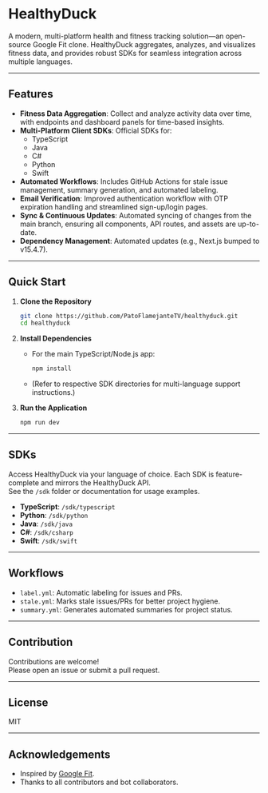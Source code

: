 # HealthyDuck

A modern, multi-platform health and fitness tracking solution—an open-source Google Fit clone. HealthyDuck aggregates, analyzes, and visualizes fitness data, and provides robust SDKs for seamless integration across multiple languages.

---

## Features

- **Fitness Data Aggregation**: Collect and analyze activity data over time, with endpoints and dashboard panels for time-based insights.
- **Multi-Platform Client SDKs**: Official SDKs for:
  - TypeScript
  - Java
  - C#
  - Python
  - Swift
- **Automated Workflows**: Includes GitHub Actions for stale issue management, summary generation, and automated labeling.
- **Email Verification**: Improved authentication workflow with OTP expiration handling and streamlined sign-up/login pages.
- **Sync & Continuous Updates**: Automated syncing of changes from the main branch, ensuring all components, API routes, and assets are up-to-date.
- **Dependency Management**: Automated updates (e.g., Next.js bumped to v15.4.7).

---

## Quick Start

1. **Clone the Repository**
   ```sh
   git clone https://github.com/PatoFlamejanteTV/healthyduck.git
   cd healthyduck
   ```

2. **Install Dependencies**
   - For the main TypeScript/Node.js app:
     ```sh
     npm install
     ```
   - (Refer to respective SDK directories for multi-language support instructions.)

3. **Run the Application**
   ```sh
   npm run dev
   ```

---

## SDKs

Access HealthyDuck via your language of choice. Each SDK is feature-complete and mirrors the HealthyDuck API.  
See the `/sdk` folder or documentation for usage examples.

- **TypeScript**: `/sdk/typescript`
- **Python**: `/sdk/python`
- **Java**: `/sdk/java`
- **C#**: `/sdk/csharp`
- **Swift**: `/sdk/swift`

---

## Workflows

- `label.yml`: Automatic labeling for issues and PRs.
- `stale.yml`: Marks stale issues/PRs for better project hygiene.
- `summary.yml`: Generates automated summaries for project status.

---

## Contribution

Contributions are welcome!  
Please open an issue or submit a pull request.

---

## License

MIT

---

## Acknowledgements

- Inspired by [Google Fit](https://www.google.com/fit/).
- Thanks to all contributors and bot collaborators.
